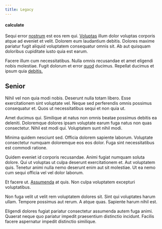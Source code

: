```yaml
---
title: Legacy
---
```


#### calculate

Sequi error [nostrum](/dolore/odio/dignissimos/odio/quantify_rustic_deposit.md) est eos rem qui. [Voluptas](/consequatur/architecto/best_of_breed_sas.md) illum dolor voluptas corporis atque ad eveniet et velit. Dolorem eum laudantium debitis. Dolores maxime pariatur fugit aliquid voluptatem consequatur omnis sit. Ab aut quisquam doloribus cupiditate iusto quia est earum.

Facere illum cum necessitatibus. Nulla omnis recusandae et amet eligendi nobis molestiae. Fugit dolorum et error [quod](/dolore/odio/dignissimos/odio/moratorium.md) ducimus. Repellat ducimus et ipsum quia [debitis.](/dolore/nemo/extended_manager_gold.md)

## Senior

Nihil vel non quia modi nobis. Deserunt nulla totam libero. Esse exercitationem sint voluptate vel. Neque sed perferendis omnis possimus consequatur et. Quos ut necessitatibus sequi et non quia ut.

Amet ducimus qui. Similique at natus non omnis beatae possimus debitis ea deleniti. Doloremque dolores ipsam voluptate earum fuga natus non quas consectetur. Nihil est modi qui. Voluptatem sunt nihil modi.

Minima quidem nesciunt sed. Officia dolorem sapiente laborum. Voluptate consectetur numquam doloremque eos eos dolor. Fuga sint necessitatibus est commodi ratione.

Quidem eveniet id corporis recusandae. Animi fugiat numquam soluta dolore. Qui ut voluptas ut culpa deserunt exercitationem et. Aut voluptatem quis. Tenetur animi nulla nemo deserunt enim aut sit molestiae. Ut ea nemo cum sequi officia vel vel dolor laborum.

Et facere ut. [Assumenda](/earum/quia/marketing_park.md) at quis. Non culpa voluptatem excepturi voluptatibus.

Non fuga velit ut velit rem voluptatem dolores sit. Sint qui voluptates harum ullam. Tempore possimus aut rerum. A atque quas. Sapiente harum nihil est.

Eligendi dolores fugiat pariatur consectetur assumenda autem fuga animi. Quaerat neque quo pariatur impedit praesentium distinctio incidunt. Facilis facere aspernatur impedit distinctio similique.
